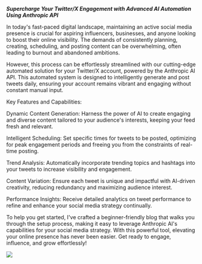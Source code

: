 ***Supercharge Your Twitter/X Engagement with Advanced AI Automation Using Anthropic API***

In today's fast-paced digital landscape, maintaining an active social media presence is crucial for aspiring influencers, businesses, and anyone looking to boost their online visibility. The demands of consistently planning, creating, scheduling, and posting content can be overwhelming, often leading to burnout and abandoned ambitions.

However, this process can be effortlessly streamlined with our cutting-edge automated solution for your Twitter/X account, powered by the Anthropic AI API. This automated system is designed to intelligently generate and post tweets daily, ensuring your account remains vibrant and engaging without constant manual input.

Key Features and Capabilities:

Dynamic Content Generation: Harness the power of AI to create engaging and diverse content tailored to your audience's interests, keeping your feed fresh and relevant.

Intelligent Scheduling: Set specific times for tweets to be posted, optimizing for peak engagement periods and freeing you from the constraints of real-time posting.

Trend Analysis: Automatically incorporate trending topics and hashtags into your tweets to increase visibility and engagement.

Content Variation: Ensure each tweet is unique and impactful with AI-driven creativity, reducing redundancy and maximizing audience interest.

Performance Insights: Receive detailed analytics on tweet performance to refine and enhance your social media strategy continually.

To help you get started, I've crafted a beginner-friendly blog that walks you through the setup process, making it easy to leverage Anthropic AI's capabilities for your social media strategy. With this powerful tool, elevating your online presence has never been easier. Get ready to engage, influence, and grow effortlessly!

![](https://komarev.com/ghpvc/?username=ibuyrare)
